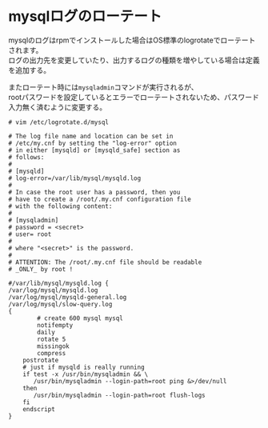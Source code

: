 # mysqlログのローテート
mysqlのログはrpmでインストールした場合はOS標準のlogrotateでローテートされます。  
ログの出力先を変更していたり、出力するログの種類を増やしている場合は定義を追加する。  

またローテート時には`mysqladmin`コマンドが実行されるが、  
rootパスワードを設定しているとエラーでローテートされないため、パスワード入力無く済むように変更する。  

```
# vim /etc/logrotate.d/mysql

# The log file name and location can be set in
# /etc/my.cnf by setting the "log-error" option
# in either [mysqld] or [mysqld_safe] section as
# follows:
#
# [mysqld]
# log-error=/var/lib/mysql/mysqld.log
#
# In case the root user has a password, then you
# have to create a /root/.my.cnf configuration file
# with the following content:
#
# [mysqladmin]
# password = <secret> 
# user= root
#
# where "<secret>" is the password. 
#
# ATTENTION: The /root/.my.cnf file should be readable
# _ONLY_ by root !
 
#/var/lib/mysql/mysqld.log {
/var/log/mysql/mysqld.log 
/var/log/mysql/mysqld-general.log 
/var/log/mysql/slow-query.log
{
        # create 600 mysql mysql
        notifempty
        daily
        rotate 5
        missingok
        compress
    postrotate
	# just if mysqld is really running
	if test -x /usr/bin/mysqladmin && \
	   /usr/bin/mysqladmin --login-path=root ping &>/dev/null
	then
	   /usr/bin/mysqladmin --login-path=root flush-logs
	fi
    endscript
}
```